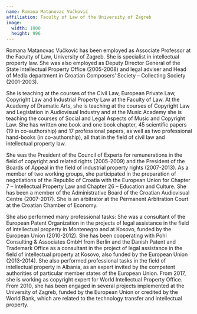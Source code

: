 ```yaml
---
name: Romana Matanovac Vučković
affiliation: Faculty of Law of the University of Zagreb
image:
  width: 1000
  height: 996
---
```


Romana Matanovac Vučković has been employed as Associate Professor at the Faculty of Law, University of Zagreb. She is specialist in intellectual property law. She was also employed as Deputy Director General of the State Intellectual Property Office (2005-2008) and legal adviser and Head of Media department in Croatian Composers’ Society – Collecting Society (2001-2003).

She is teaching at the courses of the Civil Law, European Private Law, Copyright Law and Industrial Property Law at the Faculty of Law. At the Academy of Dramatic Arts, she is teaching at the courses of Copyright Law and Legislation in Audiovisual Industry and at the Music Academy she is teaching the courses of Social and Legal Aspects of Music and Copyright Law. She has written one book and one book chapter, 45 scientific papers (19 in co-authorship) and 17 professional papers, as well as two professional hand-books (in co-authorship), all that in the field of civil law and intellectual property law.

She was the President of the Council of Experts for remunerations in the field of copyright and related rights (2005-2009) and the President of the Boards of Appeal in the field of industrial property rights (2007-2013). As a member of two working groups, she participated in the preparation of negotiations of the Republic of Croatia with the European Union for Chapter 7 – Intellectual Property Law and Chapter 26 – Education and Culture. She has been a member of the Administrative Board of the Croatian Audiovisual Centre (2007-2017). She is an arbitrator at the Permanent Arbitration Court at the Croatian Chamber of Economy.

She also performed many professional tasks: She was a consultant of the European Patent Organization in the projects of legal assistance in the field of intellectual property in Montenegro and at Kosovo, funded by the European Union (2010-2012). She has been cooperating with Pohl Consulting & Associates GmbH from Berlin and the Danish Patent and Trademark Office as a consultant in the project of legal assistance in the field of intellectual property at Kosovo, also funded by the European Union (2013-2014). She also performed professional tasks in the field of intellectual property in Albania, as an expert invited by the competent authorities of particular member states of the European Union. From 2017, she is working as copyright expert for World Intellectual Property Office. From 2010, she has been engaged in several projects implemented at the University of Zagreb, funded by the European Union or credited by the World Bank, which are related to the technology transfer and intellectual property.
